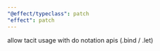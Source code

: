 ```yaml
---
"@effect/typeclass": patch
"effect": patch
---
```


allow tacit usage with do notation apis (.bind / .let)
